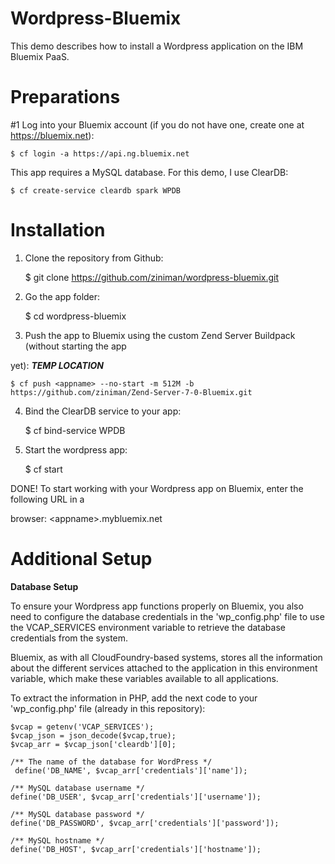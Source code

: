 # Wordpress-Bluemix

This demo describes how to install a Wordpress application on the IBM Bluemix PaaS.

Preparations
================

#1 Log into your Bluemix account (if you do not have one, create one at https://bluemix.net):

	$ cf login -a https://api.ng.bluemix.net

This app requires a MySQL database. For this demo, I use ClearDB:

	$ cf create-service cleardb spark WPDB

Installation
================

1. Clone the repository from Github:

	$ git clone https://github.com/ziniman/wordpress-bluemix.git

2. Go the app folder:

	$ cd wordpress-bluemix

3. Push the app to Bluemix using the custom Zend Server Buildpack (without starting the app 

yet): ***TEMP LOCATION***

	$ cf push <appname> --no-start -m 512M -b https://github.com/ziniman/Zend-Server-7-0-Bluemix.git

4. Bind the ClearDB service to your app:

	$ cf bind-service <appname> WPDB

5. Start the wordpress app:

	$ cf start <appname>

DONE! To start working with your Wordpress app on Bluemix, enter the following URL in a 

browser: &lt;appname&gt;.mybluemix.net


Additional Setup
================

**Database Setup**

To ensure your Wordpress app functions properly on Bluemix, you also need to configure the database credentials in the 'wp_config.php' file to use the VCAP_SERVICES environment variable to retrieve the database credentials from the system.

Bluemix, as with all CloudFoundry-based systems, stores all the information about the different services attached to the application in this environment variable, which make these variables available to all applications.

To extract the information in PHP, add the next code to your 'wp_config.php' file (already in this repository):

	$vcap = getenv('VCAP_SERVICES');
	$vcap_json = json_decode($vcap,true);
	$vcap_arr = $vcap_json['cleardb'][0];
	
	/** The name of the database for WordPress */
	 define('DB_NAME', $vcap_arr['credentials']['name']);

	/** MySQL database username */
	define('DB_USER', $vcap_arr['credentials']['username']);
	
	/** MySQL database password */
	define('DB_PASSWORD', $vcap_arr['credentials']['password']);

	/** MySQL hostname */
	define('DB_HOST', $vcap_arr['credentials']['hostname']);
